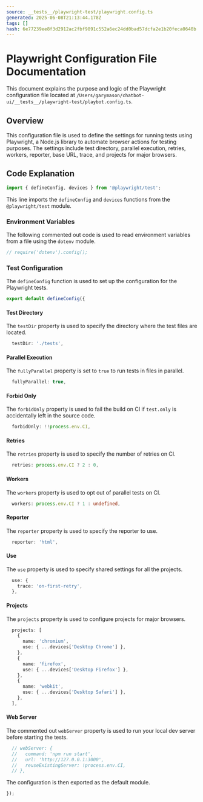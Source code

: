 ```yaml
---
source: __tests__/playwright-test/playwright.config.ts
generated: 2025-06-08T21:13:44.178Z
tags: []
hash: 6e77239ee8f3d2912ac2fbf9891c552a6ec24dd0bad57dcfa2e1b20feca0640b
---
```


# Playwright Configuration File Documentation

This document explains the purpose and logic of the Playwright configuration file located at `/Users/garymason/chatbot-ui/__tests__/playwright-test/playbot.config.ts`.

## Overview

This configuration file is used to define the settings for running tests using Playwright, a Node.js library to automate browser actions for testing purposes. The settings include test directory, parallel execution, retries, workers, reporter, base URL, trace, and projects for major browsers.

## Code Explanation

```ts
import { defineConfig, devices } from '@playwright/test';
```

This line imports the `defineConfig` and `devices` functions from the `@playwright/test` module.

### Environment Variables

The following commented out code is used to read environment variables from a file using the `dotenv` module.

```ts
// require('dotenv').config();
```

### Test Configuration

The `defineConfig` function is used to set up the configuration for the Playwright tests.

```ts
export default defineConfig({
```

#### Test Directory

The `testDir` property is used to specify the directory where the test files are located.

```ts
  testDir: './tests',
```

#### Parallel Execution

The `fullyParallel` property is set to `true` to run tests in files in parallel.

```ts
  fullyParallel: true,
```

#### Forbid Only

The `forbidOnly` property is used to fail the build on CI if `test.only` is accidentally left in the source code.

```ts
  forbidOnly: !!process.env.CI,
```

#### Retries

The `retries` property is used to specify the number of retries on CI.

```ts
  retries: process.env.CI ? 2 : 0,
```

#### Workers

The `workers` property is used to opt out of parallel tests on CI.

```ts
  workers: process.env.CI ? 1 : undefined,
```

#### Reporter

The `reporter` property is used to specify the reporter to use.

```ts
  reporter: 'html',
```

#### Use

The `use` property is used to specify shared settings for all the projects.

```ts
  use: {
    trace: 'on-first-retry',
  },
```

#### Projects

The `projects` property is used to configure projects for major browsers.

```ts
  projects: [
    {
      name: 'chromium',
      use: { ...devices['Desktop Chrome'] },
    },
    {
      name: 'firefox',
      use: { ...devices['Desktop Firefox'] },
    },
    {
      name: 'webkit',
      use: { ...devices['Desktop Safari'] },
    },
  ],
```

#### Web Server

The commented out `webServer` property is used to run your local dev server before starting the tests.

```ts
  // webServer: {
  //   command: 'npm run start',
  //   url: 'http://127.0.0.1:3000',
  //   reuseExistingServer: !process.env.CI,
  // },
```

The configuration is then exported as the default module.

```ts
});
```
